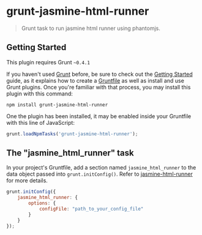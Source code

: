# grunt-jasmine-html-runner

> Grunt task to run jasmine html runner using phantomjs.

## Getting Started
This plugin requires Grunt `~0.4.1`

If you haven't used [Grunt](http://gruntjs.com/) before, be sure to check out the [Getting Started](http://gruntjs.com/getting-started) guide, as it explains how to create a [Gruntfile](http://gruntjs.com/sample-gruntfile) as well as install and use Grunt plugins. Once you're familiar with that process, you may install this plugin with this command:

```shell
npm install grunt-jasmine-html-runner
```

One the plugin has been installed, it may be enabled inside your Gruntfile with this line of JavaScript:

```js
grunt.loadNpmTasks('grunt-jasmine-html-runner');
```

## The "jasmine_html_runner" task

In your project's Gruntfile, add a section named `jasmine_html_runner` to the data object passed into `grunt.initConfig()`. Refer to [jasmine-html-runner](https://github.com/magalhas/jasmine-html-runner) for more details.

```js
grunt.initConfig({
    jasmine_html_runner: {
        options: {
            configFile: "path_to_your_config_file"
        }
    }
});
```